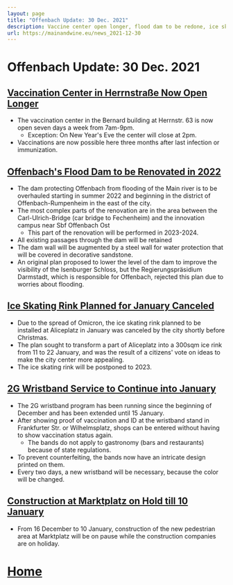 ```yaml
---
layout: page
title: "Offenbach Update: 30 Dec. 2021"
description: Vaccine center open longer, flood dam to be redone, ice skating canceled, 2G wristband program extended, Markplatz construction paused
url: https://mainandwine.eu/news_2021-12-30
---
```


# Offenbach Update: 30 Dec. 2021

## [Vaccination Center in Herrnstraße Now Open Longer](https://www.offenbach.de/rathaus/rathaus-aktuell/pressemeldungen-12/pressemeldungen-KW52/corona-bernardbau-oeffnungszeiten27.12.2021.php)
- The vaccination center in the Bernard building at Herrnstr. 63 is now open seven days a week from 7am-9pm.
  - Exception: On New Year's Eve the center will close at 2pm.
- Vaccinations are now possible here three months after last infection or immunization.
  
## [Offenbach's Flood Dam to be Renovated in 2022](https://www.offenbach.de/leben-in-of/planen-bauen-wohnen/aktuelle_Projekte_stadtentwicklung/sanierung_maindamm/maindeich-update17.12.2021.php)
- The dam protecting Offenbach from flooding of the Main river is to be overhauled starting in summer 2022 and beginning in the district of Offenbach-Rumpenheim in the east of the city.
- The most complex parts of the renovation are in the area between the Carl-Ulrich-Bridge (car bridge to Fechenheim) and the innovation campus near Sbf Offenbach Ost
  - This part of the renovation will be performed in 2023-2024.
- All existing passages through the dam will be retained 
- The dam wall will be augmented by a steel wall for water protection that will be covered in decorative sandstone.
- An original plan proposed to lower the level of the dam to improve the visibility of the Isenburger Schloss, but the Regierungspräsidium Darmstadt, which is responsible for Offenbach, rejected this plan due to worries about flooding.

## [Ice Skating Rink Planned for January Canceled](https://www.offenbach.de/rathaus/rathaus-aktuell/pressemeldungen-12/pressemeldungen-KW52/absage-eisbahn27.12.2021.php)
- Due to the spread of Omicron, the ice skating rink planned to be installed at Aliceplatz in January was canceled by the city shortly before Christmas.
- The plan sought to transform a part of Aliceplatz into a 300sqm ice rink from 11 to 22 January, and was the result of a citizens' vote on ideas to make the city center more appealing.
- The ice skating rink will be postponed to 2023.

## [2G Wristband Service to Continue into January](https://www.offenbach.de/rathaus/rathaus-aktuell/pressemeldungen-12/pressemeldungen-KW52/corona-2g-baendchen-aktion-verlaengerung.php)
- The 2G wristband program has been running since the beginning of December and has been extended until 15 January. 
- After showing proof of vaccination and ID at the wristband stand in Frankfurter Str. or Wilhelmsplatz, shops can be entered without having to show vaccination status again.
  - The bands do not apply to gastronomy (bars and restaurants) because of state regulations.
- To prevent counterfeiting, the bands now have an intricate design printed on them. 
- Every two days, a new wristband will be necessary, because the color will be changed.

## [Construction at Marktplatz on Hold till 10 January](https://www.offenbach.de/rathaus/rathaus-aktuell/pressemeldungen-12/pressemeldungen-KW50/marktplatz-umbau-winterpause15.12.2021.php)
- From 16 December to 10 January, construction of the new pedestrian area at Marktplatz will be on pause while the construction companies are on holiday.

# [Home](https://mainandwine.eu)
